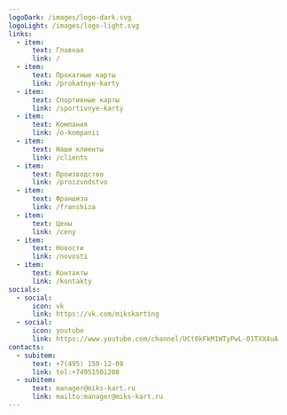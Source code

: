 ```yaml
---
logoDark: /images/logo-dark.svg
logoLight: /images/logo-light.svg
links:
  - item:
      text: Главная
      link: /
  - item:
      text: Прокатные карты
      link: /prokatnye-karty
  - item:
      text: Спортивные карты
      link: /sportivnye-karty
  - item:
      text: Компания
      link: /o-kompanii
  - item:
      text: Наши клиенты
      link: /clients
  - item:
      text: Производство
      link: /proizvodstvo
  - item:
      text: Франшиза
      link: /franshiza
  - item:
      text: Цены
      link: /ceny
  - item:
      text: Новости
      link: /novosti
  - item:
      text: Контакты
      link: /kontakty
socials:
  - social:
      icon: vk
      link: https://vk.com/mikskarting
  - social:
      icon: youtube
      link: https://www.youtube.com/channel/UCt0kFkM1WTyPwL-01TXX4uA
contacts:
  - subitem:
      text: +7(495) 150-12-08
      link: tel:+74951501208
  - subitem:
      text: manager@miks-kart.ru
      link: mailto:manager@miks-kart.ru
---
```


